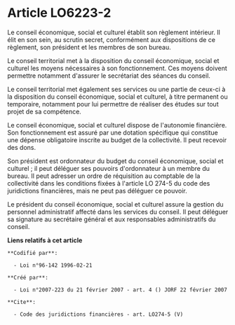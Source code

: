 # Article LO6223-2

Le conseil économique, social et culturel établit son règlement intérieur. Il élit en son sein, au scrutin secret,
conformément aux dispositions de ce règlement, son président et les membres de son bureau. 

Le conseil territorial met à la disposition du conseil économique, social et culturel les moyens nécessaires à son
fonctionnement. Ces moyens doivent permettre notamment d'assurer le secrétariat des séances du conseil. 

Le conseil territorial met également ses services ou une partie de ceux-ci à la disposition du conseil économique, social et
culturel, à titre permanent ou temporaire, notamment pour lui permettre de réaliser des études sur tout projet de sa
compétence. 

Le conseil économique, social et culturel dispose de l'autonomie financière. Son fonctionnement est assuré par une dotation
spécifique qui constitue une dépense obligatoire inscrite au budget de la collectivité. Il peut recevoir des dons. 

Son président est ordonnateur du budget du conseil économique, social et culturel ; il peut déléguer ses pouvoirs
d'ordonnateur à un membre du bureau. Il peut adresser un ordre de réquisition au comptable de la collectivité dans les
conditions fixées à l'article LO 274-5 du code des juridictions financières, mais ne peut pas déléguer ce pouvoir. 

Le président du conseil économique, social et culturel assure la gestion du personnel administratif affecté dans les services
du conseil. Il peut déléguer sa signature au secrétaire général et aux responsables administratifs du conseil.

**Liens relatifs à cet article**

	**Codifié par**:

	  - Loi n°96-142 1996-02-21

	**Créé par**:

	  - Loi n°2007-223 du 21 février 2007 - art. 4 () JORF 22 février 2007

	**Cite**:

	  - Code des juridictions financières - art. LO274-5 (V)
